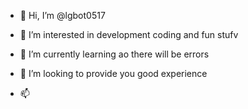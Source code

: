 - 👋 Hi, I’m @lgbot0517
- 👀 I’m interested in development coding and fun stufv
- 🌱 I’m currently learning ao there will be errors
  
- 💞️ I’m looking to provide you good experience 
- 📫

<!---
lgbot0517/lgbot0517 is a ✨ special ✨ repository because its `README.md` (this file) appears on your GitHub profile.
You can click the Preview link to take a look at your changes.
--->
